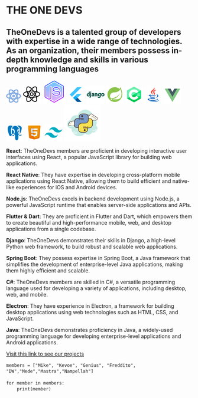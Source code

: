 <!-- ## Hi there 👋   -->
 
  
#  **THE ONE DEVS** 
 
 
 ## TheOneDevs is a talented group of developers with expertise in a wide range of technologies. As an organization, their members possess in-depth knowledge and skills in various programming languages
 


 

![<>](/profile/assets/react.png)
![<>](/profile/assets/native.gif)
![<>](/profile/assets/node.png)
![<>](/profile/assets/flutter.png) 
![<>](/profile/assets/django.png)
![<>](/profile/assets/springboot.png)
![<>](/profile/assets/Cc.png) 
![<>](/profile/assets/java.gif)
![<>](/profile/assets/vue.png) 
![<>](/profile/assets/postgres.png)
![<>](/profile/assets/html.png) 
![<>](/profile/assets/tailwind.png) 
![<>](/profile/assets/python.png)  
  

**React**: TheOneDevs members are proficient in developing interactive user interfaces using React, a popular JavaScript library for building web applications.

**React Native**: They have expertise in developing cross-platform mobile applications using React Native, allowing them to build efficient and native-like experiences for iOS and Android devices.

**Node.js**: TheOneDevs excels in backend development using Node.js, a powerful JavaScript runtime that enables server-side applications and APIs.

**Flutter & Dart**: They are proficient in Flutter and Dart, which empowers them to create beautiful and high-performance mobile, web, and desktop applications from a single codebase.

**Django**: TheOneDevs demonstrates their skills in Django, a high-level Python web framework, to build robust and scalable web applications.

**Spring Boot**: They possess expertise in Spring Boot, a Java framework that simplifies the development of enterprise-level Java applications, making them highly efficient and scalable.

**C#**: TheOneDevs members are skilled in C#, a versatile programming language used for developing a variety of applications, including desktop, web, and mobile.

**Electron**: They have experience in Electron, a framework for building desktop applications using web technologies such as HTML, CSS, and JavaScript.

**Java**: TheOneDevs demonstrates proficiency in Java, a widely-used programming language for developing enterprise-level applications and Android applications.

[Visit this link to see our projects](https://github.com/orgs/THEONEDEVS/repositories)


```
members = ["Mike", "Kevoe", "Genius", "Freddito", "DW","Mede","Mastra","Nampellah"]

for member in members:
    print(member)


 ```
